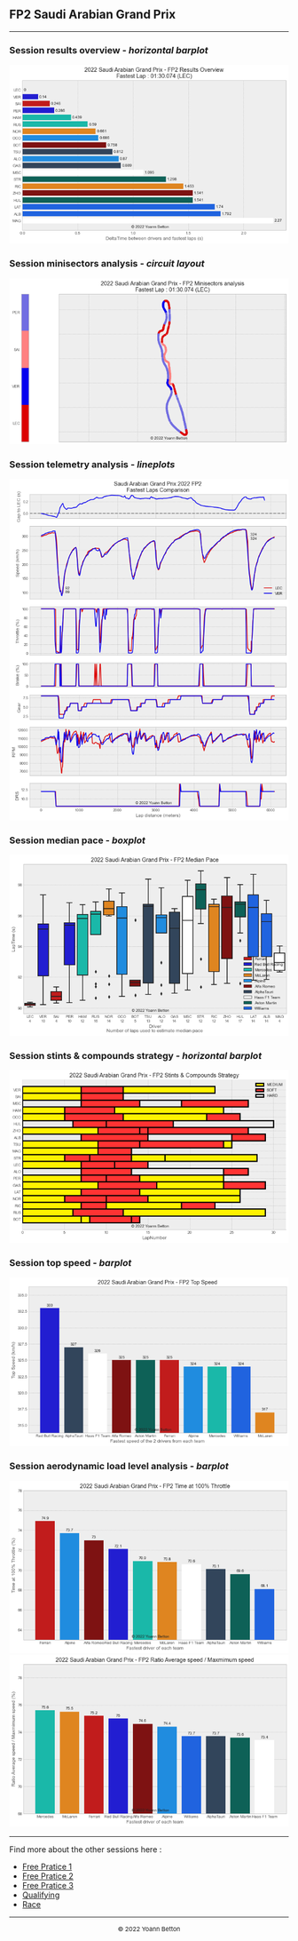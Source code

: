 ## FP2 Saudi Arabian Grand Prix

---

### Session results overview - *horizontal barplot*

<img src="/output/2022-03-27_Saudi_Arabian_Grand_Prix/fp2_results_overview_white.png?raw=true"/>

### Session minisectors analysis - *circuit layout*

<img src="/output/2022-03-27_Saudi_Arabian_Grand_Prix/fp2_minisectors_analysis_white.png?raw=true"/>

### Session telemetry analysis - *lineplots*

<img src="/output/2022-03-27_Saudi_Arabian_Grand_Prix/fp2_telemetry_analysis_white.png?raw=true"/>

### Session median pace - *boxplot*

<img src="/output/2022-03-27_Saudi_Arabian_Grand_Prix/fp2_median_pace_white.png?raw=true"/>

### Session stints & compounds strategy - *horizontal barplot*

<img src="/output/2022-03-27_Saudi_Arabian_Grand_Prix/fp2_stints_compounds_stategy_white.png?raw=true"/>

### Session top speed - *barplot*

<img src="/output/2022-03-27_Saudi_Arabian_Grand_Prix/topspeed_fp2_white.png?raw=true"/>

### Session aerodynamic load level analysis - *barplot*

<img src="/output/2022-03-27_Saudi_Arabian_Grand_Prix/fp2_maximum_throttle_white.png?raw=true"/>

<img src="/output/2022-03-27_Saudi_Arabian_Grand_Prix/fp2_speed_ratio_white.png?raw=true"/>

--- 

Find more about the other sessions here :
  - [Free Pratice 1](/page/FP1/2022-03-27_Saudi_Arabian_Grand_Prix)  
  - [Free Pratice 2](/page/FP2/2022-03-27_Saudi_Arabian_Grand_Prix) 
  - [Free Pratice 3](/page/FP3/2022-03-27_Saudi_Arabian_Grand_Prix)
  - [Qualifying](/page/Qualifying/2022-03-27_Saudi_Arabian_Grand_Prix) 
  - [Race](/page/Race/2022-03-27_Saudi_Arabian_Grand_Prix)

---

<div style="text-align: center">
  <p style="font-size:11px">&copy; 2022 Yoann Betton</p>
</div>

<!-- ---

<p style="font-size:11px">Page generated from <a href="https://github.com/yoannbtn/yoannbtn.github.io">github.com/yoannbtn</a>.</p> -->